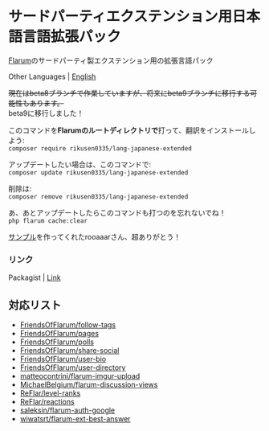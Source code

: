 # サードパーティエクステンション用日本語言語拡張パック
[Flarum](https://flarum.org/)のサードパーティ製エクステンション用の拡張言語パック  

Other Languages | [English](/README/README_en.md)
  
~~現在はbeta8ブランチで作業していますが、将来にbeta9ブランチに移行する可能性もあります。~~   
beta9に移行しました！  

このコマンドを**Flarumのルートディレクトリで**打って、翻訳をインストールしよう:  
`composer require rikusen0335/lang-japanese-extended`

アップデートしたい場合は、このコマンドで:  
`composer update rikusen0335/lang-japanese-extended`

削除は:  
`composer remove rikusen0335/lang-japanese-extended`

あ、あとアップデートしたらこのコマンドも打つのを忘れないでね！  
`php flarum cache:clear`  


[サンプル](https://github.com/rooaaar/lang-french-extended)を作ってくれたrooaaarさん、超ありがとう！

### リンク
Packagist | [Link](https://packagist.org/packages/rikusen0335/lang-japanese-extended)

## 対応リスト
- [FriendsOfFlarum/follow-tags](https://github.com/FriendsOfFlarum/follow-tags)
- [FriendsOfFlarum/pages](https://github.com/FriendsOfFlarum/pages)
- [FriendsOfFlarum/polls](https://github.com/FriendsOfFlarum/polls)
- [FriendsOfFlarum/share-social](https://github.com/FriendsOfFlarum/share-social)
- [FriendsOfFlarum/user-bio](https://github.com/FriendsOfFlarum/user-bio)
- [FriendsOfFlarum/user-directory](https://github.com/FriendsOfFlarum/user-directory)
- [matteocontrini/flarum-imgur-upload](https://github.com/matteocontrini/flarum-imgur-upload)
- [MichaelBelgium/flarum-discussion-views](https://github.com/MichaelBelgium/flarum-discussion-views)
- [ReFlar/level-ranks](https://github.com/ReFlar/level-ranks)
- [ReFlar/reactions](https://github.com/ReFlar/reactions)
- [saleksin/flarum-auth-google](https://github.com/saleksin/flarum-auth-google)
- [wiwatsrt/flarum-ext-best-answer](https://github.com/wiwatsrt/flarum-ext-best-answer)